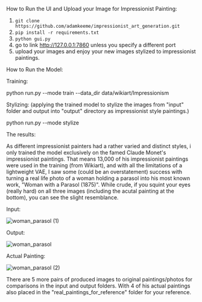 How to Run the UI and Upload your Image for Impressionist Painting:

1. ```git clone https://github.com/adamkeeme/impressionist_art_generation.git```
2. ```pip install -r requirements.txt```
3. ```python gui.py```
4. go to link http://127.0.0.1:7860 unless you specify a different port
5. upload your images and enjoy your new images stylized to impressionist paintings.

How to Run the Model:

Training:

python run.py --mode train --data_dir data/wikiart/Impressionism

Stylizing: (applying the trained model to stylize the images from "input" folder and output into "output" directory as impressionist style paintings.)

python run.py --mode stylize



The results:

As different impressionist painters had a rather varied and distinct styles, i only trained the model exclusively on the famed Claude Monet's impressionist paintings. That means 13,000 of his impressionist paintings were used in the training (from Wikiart), and with all the limitations of a lightweight VAE, I saw some (could be an overstatement) success with turning a real life photo of a woman holding a parasol into his most known work, "Woman with a Parasol (1875)".
While crude, if you squint your eyes (really hard) on all three images (including the acutal painting at the bottom), you can see the slight resemblance.

Input:

![woman_parasol (1)](https://github.com/user-attachments/assets/d75fdfc1-de02-499f-982d-01862d571919)



Output:

![woman_parasol](https://github.com/user-attachments/assets/4035b374-a033-4b2a-a832-13a5e76ea054)


Actual Painting:

![woman_parasol (2)](https://github.com/user-attachments/assets/345d0239-da3c-460c-9478-df1877d20ee9)



There are 5 more pairs of produced images to original paintings/photos for comparisons in the input and output folders. With 4 of his actual paintings also placed in the "real_paintings_for_reference" folder for your reference.
